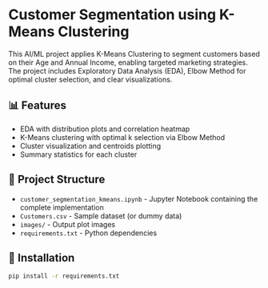 # Customer Segmentation using K-Means Clustering

This AI/ML project applies K-Means Clustering to segment customers based on their Age and Annual Income, enabling targeted marketing strategies. The project includes Exploratory Data Analysis (EDA), Elbow Method for optimal cluster selection, and clear visualizations.

## 📊 Features
- EDA with distribution plots and correlation heatmap
- K-Means clustering with optimal k selection via Elbow Method
- Cluster visualization and centroids plotting
- Summary statistics for each cluster

## 📁 Project Structure
- `customer_segmentation_kmeans.ipynb` - Jupyter Notebook containing the complete implementation
- `Customers.csv` - Sample dataset (or dummy data)
- `images/` - Output plot images
- `requirements.txt` - Python dependencies

## 🔧 Installation

```bash
pip install -r requirements.txt

